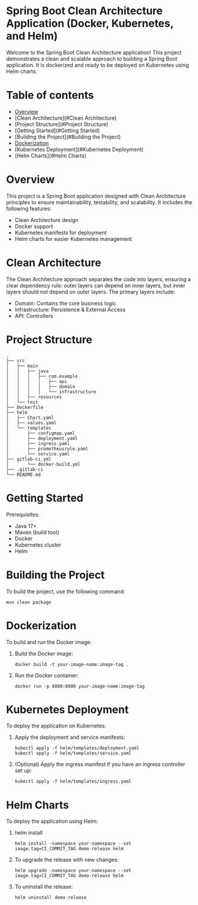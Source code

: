 Spring Boot Clean Architecture Application (Docker, Kubernetes, and Helm)
=================

Welcome to the Spring Boot Clean Architecture application! This project demonstrates a clean and scalable approach to building a Spring Boot application. 
It is dockerized and ready to be deployed on Kubernetes using Helm charts.

Table of contents
=================
<!--ts-->
* [Overview](#Overview)
* [Clean Architecture](#Clean Architecture)
* [Project Structure](#Project Structure)
* [Getting Started](#Getting Started)
* [Building the Project](#Building the Project)
* [Dockerization](#Dockerization)
* [Kubernetes Deployment](#Kubernetes Deployment)
* [Helm Charts](#Helm Charts)
<!--te-->

Overview
=================
This project is a Spring Boot application designed with Clean Architecture principles to ensure maintainability, testability, and scalability. It includes the following features:

* Clean Architecture design
* Docker support
* Kubernetes manifests for deployment
* Helm charts for easier Kubernetes management

Clean Architecture
=================
The Clean Architecture approach separates the code into layers, ensuring a clear dependency rule: 
outer layers can depend on inner layers, but inner layers should not depend on outer layers. 
The primary layers include:
* Domain: Contains the core business logic
* Infrastructure: Persistence & External Access
* API: Controllers

Project Structure
=================
```
.
├── src
│   ├── main
│   │   ├── java
│   │   │   ├── com.example
│   │   │   │   ├── api
│   │   │   │   ├── domain
│   │   │   │   └── infrastructure
│   │   ├── resources
│   └── test
├── Dockerfile
├── helm
│   ├── Chart.yaml
│   ├── values.yaml
│   └── templates
│       ├── configmap.yaml
│       ├── deployment.yaml
│       ├── ingress.yaml
│       ├── prometheusrule.yaml
│       └── service.yaml
├── gitlab-ci.yml
│       └── docker-build.yml
├── .gitlab-ci
└── README.md

```

Getting Started
=================
Prerequisites:
* Java 17+
* Maven (build tool)
* Docker
* Kubernetes cluster
* Helm

Building the Project
=================
To build the project, use the following command:
```shell
mvn clean package
```

Dockerization
=================
To build and run the Docker image:
1. Build the Docker image:
    ```shell
    docker build -t your-image-name:image-tag .
    ```
2. Run the Docker container:
    ```shell
    docker run -p 8080:8080 your-image-name:image-tag
    ```

Kubernetes Deployment
=================
To deploy the application on Kubernetes:
1. Apply the deployment and service manifests:
    ```shell
    kubectl apply -f helm/templates/deployment.yaml
    kubectl apply -f helm/templates/service.yaml
    ```
2. (Optional) Apply the ingress manifest if you have an ingress controller set up:
    ```shell
    kubectl apply -f helm/templates/ingress.yaml
    ```

Helm Charts
=================
To deploy the application using Helm:
1. helm install
    ```shell
    helm install -namespace your-namespace --set image.tag=CI_COMMIT_TAG demo-release helm
    ```
2. To upgrade the release with new changes:
    ```shell
    helm upgrade -namespace your-namespace --set image.tag=CI_COMMIT_TAG demo-release helm
    ```
3. To uninstall the release:
    ```shell
    helm uninstall demo-release
    ```